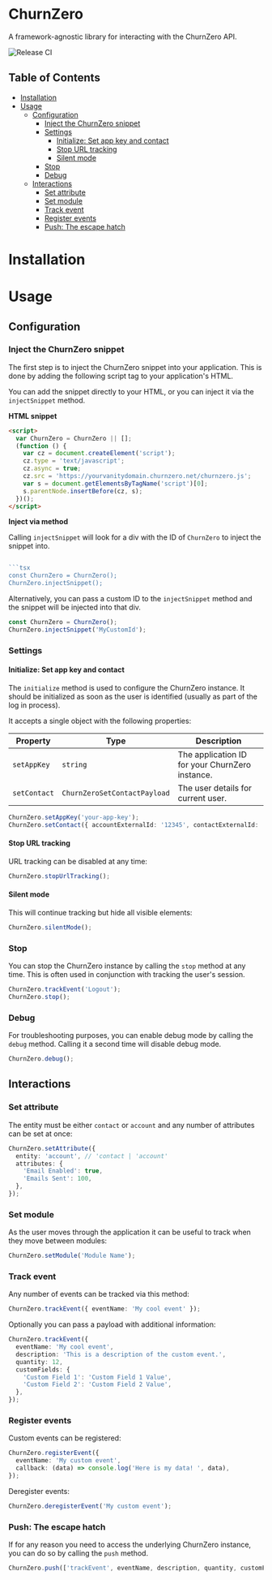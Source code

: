 <h1>ChurnZero</h1>

A framework-agnostic library for interacting with the ChurnZero API.

![Release CI][github-badge-release]

<!-- START doctoc generated TOC please keep comment here to allow auto update -->
<!-- DON'T EDIT THIS SECTION, INSTEAD RE-RUN doctoc TO UPDATE -->

## Table of Contents

- [Installation](#installation)
- [Usage](#usage)
  - [Configuration](#configuration)
    - [Inject the ChurnZero snippet](#inject-the-churnzero-snippet)
    - [Settings](#settings)
      - [Initialize: Set app key and contact](#initialize-set-app-key-and-contact)
      - [Stop URL tracking](#stop-url-tracking)
      - [Silent mode](#silent-mode)
    - [Stop](#stop)
    - [Debug](#debug)
  - [Interactions](#interactions)
    - [Set attribute](#set-attribute)
    - [Set module](#set-module)
    - [Track event](#track-event)
    - [Register events](#register-events)
    - [Push: The escape hatch](#push-the-escape-hatch)

<!-- END doctoc generated TOC please keep comment here to allow auto update -->

# Installation

# Usage

## Configuration

### Inject the ChurnZero snippet

The first step is to inject the ChurnZero snippet into your application. This is done by adding the following script
tag to your application's HTML.

You can add the snippet directly to your HTML, or you can inject it via the `injectSnippet` method.

**HTML snippet**

```html
<script>
  var ChurnZero = ChurnZero || [];
  (function () {
    var cz = document.createElement('script');
    cz.type = 'text/javascript';
    cz.async = true;
    cz.src = 'https://yourvanitydomain.churnzero.net/churnzero.js';
    var s = document.getElementsByTagName('script')[0];
    s.parentNode.insertBefore(cz, s);
  })();
</script>
```

**Inject via method**

Calling `injectSnippet` will look for a div with the ID of `ChurnZero` to inject the snippet into.

````typescript

```tsx
const ChurnZero = ChurnZero();
ChurnZero.injectSnippet();
````

Alternatively, you can pass a custom ID to the `injectSnippet` method and the snippet will be injected into that div.

```typescript
const ChurnZero = ChurnZero();
ChurnZero.injectSnippet('MyCustomId');
```

### Settings

#### Initialize: Set app key and contact

The `initialize` method is used to configure the ChurnZero instance. It should be initialized as soon as the user is
identified (usually as part of the log in process).

It accepts a single object with the following properties:

| Property     | Type                         | Description                                     |
| ------------ | ---------------------------- | ----------------------------------------------- |
| `setAppKey`  | `string`                     | The application ID for your ChurnZero instance. |
| `setContact` | `ChurnZeroSetContactPayload` | The user details for current user.              |

```typescript
ChurnZero.setAppKey('your-app-key');
ChurnZero.setContact({ accountExternalId: '12345', contactExternalId: '67890' });
```

#### Stop URL tracking

URL tracking can be disabled at any time:

```typescript
ChurnZero.stopUrlTracking();
```

#### Silent mode

This will continue tracking but hide all visible elements:

```typescript
ChurnZero.silentMode();
```

### Stop

You can stop the ChurnZero instance by calling the `stop` method at any time. This is often used in conjunction with
tracking the user's session.

```typescript
ChurnZero.trackEvent('Logout');
ChurnZero.stop();
```

### Debug

For troubleshooting purposes, you can enable debug mode by calling the `debug` method. Calling it a second time will disable debug mode.

```typescript
ChurnZero.debug();
```

## Interactions

### Set attribute

The entity must be either `contact` or `account` and any number of attributes can be set at once:

```typescript
ChurnZero.setAttribute({
  entity: 'account', // 'contact | 'account'
  attributes: {
    'Email Enabled': true,
    'Emails Sent': 100,
  },
});
```

### Set module

As the user moves through the application it can be useful to track when they move between modules:

```typescript
ChurnZero.setModule('Module Name');
```

### Track event

Any number of events can be tracked via this method:

```typescript
ChurnZero.trackEvent({ eventName: 'My cool event' });
```

Optionally you can pass a payload with additional information:

```typescript
ChurnZero.trackEvent({
  eventName: 'My cool event',
  description: 'This is a description of the custom event.',
  quantity: 12,
  customFields: {
    'Custom Field 1': 'Custom Field 1 Value',
    'Custom Field 2': 'Custom Field 2 Value',
  },
});
```

### Register events

Custom events can be registered:

```typescript
ChurnZero.registerEvent({
  eventName: 'My custom event',
  callback: (data) => console.log('Here is my data! ', data),
});
```

Deregister events:

```typescript
ChurnZero.deregisterEvent('My custom event');
```

### Push: The escape hatch

If for any reason you need to access the underlying ChurnZero instance, you can do so by calling the `push` method.

```typescript
ChurnZero.push(['trackEvent', eventName, description, quantity, customFields]);
```

[//]: # 'LINKS'
[github-badge-release]: https://github.com/GetFlowPath/open-source/workflows/ReleaseCI/badge.svg
